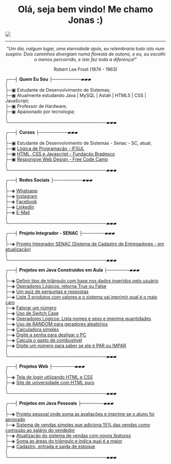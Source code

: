 <h1 align="center"><strong> Olá, seja bem vindo! Me chamo Jonas :) </h1></strong>
<img src="https://user-images.githubusercontent.com/70382532/138322189-2db8df52-9dcb-40a0-88a8-c365466bd33d.gif">

---
<p align="center"><em>"Um dia, nalgum lugar, uma eternidade após, eu relembraria tudo isto num suspiro: Dois caminhos divergiam numa floresta de outono, e eu, eu escolhi o menos percorrido, e isto fez toda a diferença!"</em></p>
<p align="center">Robert Lee Frost (1874 - 1963)</p>



┌──┤ <strong>Quem Eu Sou</strong> ├─────────▰▰▰ <br>
│<br>
├─▣ Estudante de Desenvolvimento de Sistemas;<br>
├─▣ Atualmente estudando Java | MySQL | Astah | HTML5 | CSS | JavaScript;<br>
├─▣ Professor de Hardware;<br>
├─▣ Apaixonado por tecnologia;<br>
│<br>
└───────────────────────────────▰▰▰<br>

┌──┤ <strong>Cursos</strong> ├─────────▰▰▰ <br>
│<br>
├─▣ Estudante de Desenvolvimento de Sistemas - Senac - SC, atual;<br>
├─▣ <a href="https://drive.google.com/file/d/1icqUt4rex12CNU_LoWM8DJ17r4zmZliH/view?usp=sharing">Lógica de Programação - IFSUL</a><br>
├─▣ <a href="https://drive.google.com/file/d/1q4FgaKUmOM4EW1_aBCWIDe8mZgc1gUr7/view?usp=sharing">HTML, CSS e Javascript - Fundação Bradesco</a><br>
├─▣ <a href="https://www.freecodecamp.org/certification/jonasajato/responsive-web-design">Responsive Web Design - Free Code Camp</a><br>
│<br>
└───────────────────────────────▰▰▰<br>

┌──┤ <strong>Redes Sociais</strong> ├─────────▰▰▰<br>
│<br>
├─◈ <a href="https://api.whatsapp.com/send?phone=5549999063652">Whatsapp</a><br>
├─◈ <a href="https://www.instagram.com/jonas.a.jato/">Instagram</a><br>
├─◈ <a href="https://www.facebook.com/jonasajato">Facebook</a><br>
├─◈ <a href="https://www.linkedin.com/in/jonasajato/">LinkedIn</a><br>
├─◈ <a href="mailto:jonassartori2@gmail.com">E-Mail</a><br>
│<br>
└───────────────────────────────▰▰▰<br>

┌──┤ <strong>Projeto Integrador - SENAC</strong> ├───────▰▰▰<br>
│<br>
├─◈ <a href="https://github.com/jonasajato/Sistema_Cadastro_Entregadores1">Projeto Integrador SENAC (Sistema de Cadastro de Entregadores - em atualização)</a><br>
│<br>
└───────────────────────────────▰▰▰<br>

┌──┤ <strong>Projetos em Java Construidos em Aula</strong> ├───────▰▰▰<br>
│<br>
├─◈ <a href="https://github.com/jonasajato/Triangulo">Definir tipo de triângulo com base nos dados inseridos pelo usuário</a><br>
├─◈ <a href="https://github.com/jonasajato/op_logical_1">Operadores Lógicos: retorna True ou False</a><br>
├─◈ <a href="https://github.com/jonasajato/quiz">Um quiz de perguntas e respostas</a><br>
├─◈ <a href="https://github.com/jonasajato/produto_preco">Liste 3 produtos com valores e o sistema vai imprimir qual é o mais caro</a><br>
├─◈ <a href="https://github.com/jonasajato/fatorar">Fatorar um número</a><br>
├─◈ <a href="https://github.com/jonasajato/switch_case.ex">Uso de Switch Case</a><br>
├─◈ <a href="https://github.com/jonasajato/op_logical_2">Operadores Lógicos: Lista nomes e sexo e imprime quantidades</a><br>
├─◈ <a href="https://github.com/jonasajato/random.ex">Uso de RANDOM para geradores aleatórios</a><br>
├─◈ <a href="https://github.com/jonasajato/calculadora">Calculadora simples</a><br>
├─◈ <a href="https://github.com/jonasajato/senha_pc">Digite a senha para desligar o PC</a><br>
├─◈ <a href="https://github.com/jonasajato/gasto_combustivel">Calcula o gasto de combustível</a><br>
├─◈ <a href="https://github.com/jonasajato/ParImpar">Digite um número para saber se ele é PAR ou IMPAR</a><br>
│<br>
└───────────────────────────────▰▰▰<br>

┌──┤ <strong>Projetos Web</strong> ├───────▰▰▰<br>
│<br>
├─◈ <a href="https://github.com/jonasajato/tela_login">Tela de <i>login</i> utilizando HTML e CSS</a><br>
├─◈ <a href="https://github.com/jonasajato/site_universidade_html">Site de universidade com HTML puro</a><br>
│<br>
└───────────────────────────────▰▰▰<br>

┌──┤ <strong>Projetos em Java Pessoais</strong> ├───────▰▰▰<br>
│<br>
├─◈ <a href="https://github.com/jonasajato/media_final">Projeto pessoal onde soma as avaliações e imprime se o aluno foi aprovado</a><br>
├─◈ <a href="https://github.com/jonasajato/vendas_comissao">Sistema de vendas simples que adiciona 15% das vendas como comissão ao salário do vendedor</a><br>
├─◈ <a href="https://github.com/jonasajato/vendas_comissao_2.0">Atualização do sistema de vendas com novos <i>features</i></a><br>
├─◈ <a href="https://github.com/jonasajato/program.triangle">Soma as áreas do triângulo e indica qual é a maior</a><br>
├─◈ <a href="https://github.com/jonasajato/ProdutoEstoque">Cadastro, entrada e saída de estoque</a><br>
│<br>
└───────────────────────────────▰▰▰<br>

